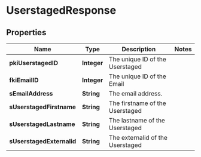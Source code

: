 

# UserstagedResponse

## Properties

Name | Type | Description | Notes
------------ | ------------- | ------------- | -------------
**pkiUserstagedID** | **Integer** | The unique ID of the Userstaged | 
**fkiEmailID** | **Integer** | The unique ID of the Email | 
**sEmailAddress** | **String** | The email address. | 
**sUserstagedFirstname** | **String** | The firstname of the Userstaged | 
**sUserstagedLastname** | **String** | The lastname of the Userstaged | 
**sUserstagedExternalid** | **String** | The externalid of the Userstaged | 





